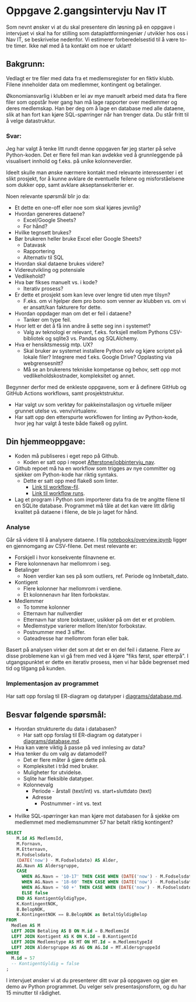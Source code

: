 # Oppgave 2.gangsintervju Nav IT

Som nevnt ønsker vi at du skal presentere din løsning på en oppgave i intervjuet vi skal ha for stilling som dataplattformingeniør / utvikler hos oss i Nav IT, se beskrivelse nedenfor. Vi estimerer forberedelsestid til å være to-tre timer. Ikke nøl med å ta kontakt om noe er uklart!

## Bakgrunn:
Vedlagt er tre filer med data fra et medlemsregister for en fiktiv klubb. Filene inneholder data om medlemmer, kontingent og betalinger.

Økonomiansvarlig i klubben er lei av mye manuelt arbeid med data fra flere filer som oppstår hver gang han må lage rapporter over medlemmer og deres medlemskap. Han ber deg om å lage en database med alle dataene, slik at han fort kan kjøre SQL-spørringer når han trenger data. Du står fritt til å velge datastruktur.

### Svar:

Jeg har valgt å tenke litt rundt denne oppgaven før jeg starter på selve Python-koden. Det er flere feil man kan avdekke ved å grunnleggende på visualisert innhold og f.eks. på unike kolonneverdier.

Ideelt skulle man ønske nærmere kontakt med relevante interessenter i et slikt prosjekt, for å kunne avklare de eventuelle feilene og misforståelsene som dukker opp, samt avklare akseptansekriterier er.

Noen relevante spørsmål blir jo da:
- Et dette en one-off eller noe som skal kjøres jevnlig?
- Hvordan genereres dataene?
  - Excel/Google Sheets?
  - For hånd?
- Hvilke tegnsett brukes?
- Bør brukeren heller bruke Excel eller Google Sheets?
  - Datavask
  - Rapportering
  - Alternativ til SQL
- Hvordan skal dataene brukes videre?
- Videreutvikling og potensiale
- Vedlikehold?
- Hva bør fikses manuelt vs. i kode?
  - Iterativ prosess?
- Er dette et prosjekt som kan leve over lengre tid uten mye tilsyn?
  - F.eks. om vi hjelper dem pro bono som venner av klubben vs. om vi er ansatt/kan fakturere for dette.
- Hvordan oppdager man om det er feil i dataene?
  - Tanker om type feil.
- Hvor lett er det å få inn andre å sette seg inn i systemet?
  - Valg av teknologi er relevant, f.eks. forksjell mellom Pythons CSV-bibliotek og sqlite3 vs. Pandas og SQLAlchemy.
- Hva er hensiktsmessig mtp. UX?
  - Skal bruker av systemet installere Python selv og kjøre scriptet på lokale filer? Integrere med f.eks. Google Drive? Opplasting via webgrensesnitt?
  - Må se an brukerens tekniske kompetanse og behov, sett opp mot vedlikeholdskostnader, kompleksitet og annet.

Begynner derfor med de enkleste oppgavene, som er å definere GitHub og GitHub Actions workflows, samt prosjektstruktur.
- Har valgt uv som verktøy for pakkeinstallasjon og virtuelle miljøer grunnet utelse vs. venv/virtualenv.
- Har satt opp den etterspurte workflowen for linting av Python-kode, hvor jeg har valgt å teste både flake8 og pylint.



## Din hjemmeoppgave:

- Koden må publiseres i eget repo på Github.
  - Koden er satt opp i repoet [Afterstone/jobbintervju_nav](https://github.com/Afterstone/jobbintervju_nav/).
- Github repoet må ha en workflow som trigges av nye committer og sjekker om Python-kode har riktig syntaks.
  - Dette er satt opp med flake8 som linter.
    - [Link til workflow-fil](https://github.com/Afterstone/jobbintervju_nav/blob/main/.github/workflows/linting.yaml).
    - [Link til workflow runs](https://github.com/Afterstone/jobbintervju_nav/actions/workflows/linting.yaml).
- Lag et program i Python som importerer data fra de tre angitte filene til en SQLite database. Programmet må tåle at det kan være litt dårlig kvalitet på dataene i filene, de ble jo laget for hånd.

### Analyse

Går så videre til å analysere dataene. I fila [notebooks/overview.ipynb](notebooks/overview.ipynb) ligger en gjennomgang av CSV-filene. Det mest relevante er:
- Forskjell i hvor konsekvente filnavnene er.
- Flere kolonnenavn har mellomrom i seg.
- Betalinger
  - Noen verdier kan ses på som outliers, ref. Periode og Innbetalt_dato.
- Kontigent
  - Flere kolonner har mellomrom i verdiene.
  - Et kolonnenavn har liten forbokstav.
- Medlemmer
  - To tomme kolonner
  - Etternavn har nullverdier
  - Etternavn har store bokstaver, usikker på om det er et problem.
  - Medlemstype varierer mellom liten/stor forbokstav.
  - Postnummer med 3 siffer.
  - Gateadresse har mellomrom foran eller bak.

Basert på analysen virker det som at det er en del feil i dataene. Flere av disse problemene kan vi gå frem med ved å kjøre "fiks først, spør etterpå". I utgangspunktet er dette en iterativ prosess, men vi har både begrenset med tid og tilgang på kunden.

### Implementasjon av programmet

Har satt opp forslag til ER-diagram og datatyper i [diagrams/database.md](diagrams/database.md).

## Besvar følgende spørsmål:
- Hvordan strukturerte du data i databasen?
  - Har satt opp forslag til ER-diagram og datatyper i [diagrams/database.md](diagrams/database.md).
- Hva kan være viktig å passe på ved innlesing av data?
- Hva tenker du om valg av datamodell?
  - Det er flere måter å gjøre dette på.
  - Kompleksitet i tråd med bruker.
  - Muligheter for utvidelse.
  - Sqlite har fleksible datatyper.
  - Kolonnevalg
    - Periode - årstall (text/int) vs. start+sluttdato (text)
    - Adresse
      - Postnummer - int vs. text
    - 
- Hvilke SQL-spørringer kan man kjøre mot databasen for å sjekke om medlemmet med medlemsnummer 57 har betalt riktig kontingent?
  
```sql
SELECT
    M.id AS MedlemsId,
    M.Fornavn,
    M.Etternavn,
    M.Fodselsdato,
    (DATE('now') - M.Fodselsdato) AS Alder,
    AG.Navn AS Aldersgruppe,
    CASE
      WHEN AG.Navn = '10-17' THEN CASE WHEN (DATE('now') - M.Fodselsdato) >= 10 AND (DATE('now') - M.Fodselsdato) < 17 THEN true ELSE false END
      WHEN AG.Navn = '18-60' THEN CASE WHEN (DATE('now') - M.Fodselsdato) >= 18 AND (DATE('now') - M.Fodselsdato) < 60 THEN true ELSE false END
      WHEN AG.Navn = '60 +' THEN CASE WHEN (DATE('now') - M.Fodselsdato) >= 60 THEN true ELSE false END
      ELSE false
    END AS KontigentGyldigType,
    K.KontingentNOK,
    B.BelopNOK, 
    K.KontingentNOK == B.BelopNOK as BetaltGyldigBelop
FROM
  Medlem AS M
  LEFT JOIN Betaling AS B ON M.id = B.MedlemsId
  LEFT JOIN Kontigent AS K ON K.Id = B.KontigentId
  LEFT JOIN Medlemstype AS MT ON MT.Id = m.MedlemstypeId
  LEFT JOIN Aldersgruppe AS AG ON AG.Id = MT.AldersgruppeId
WHERE
  M.id = 57
  -- KontigentGyldig = false
;
```

I intervjuet ønsker vi at du presenterer ditt svar på oppgaven og gjør en demo av Python programmet. Du velger selv presentasjonsform, og du har 15 minutter til rådighet.
